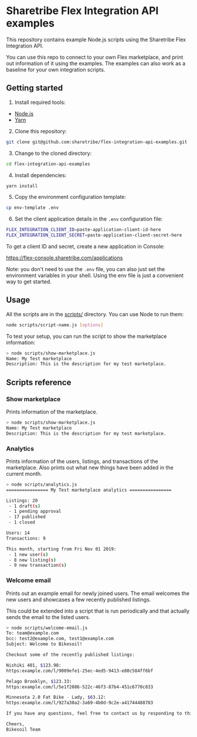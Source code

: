 # Sharetribe Flex Integration API examples

This repository contains example Node.js scripts using the Sharetribe
Flex Integration API.

You can use this repo to connect to your own Flex marketplace, and
print out information of it using the examples. The examples can also
work as a baseline for your own integration scripts.

## Getting started

1. Install required tools:

- [Node.js](https://nodejs.org/)
- [Yarn](https://yarnpkg.com/docs/install)

2. Clone this repository:

```bash
git clone git@github.com:sharetribe/flex-integration-api-examples.git
```

3. Change to the cloned directory:

```bash
cd flex-integration-api-examples
```

4. Install dependencies:

```bash
yarn install
```

5. Copy the environment configuration template:

```bash
cp env-template .env
```

6. Set the client application details in the `.env` configuration file:

```bash
FLEX_INTEGRATION_CLIENT_ID=paste-application-client-id-here
FLEX_INTEGRATION_CLIENT_SECRET=paste-application-client-secret-here
```

To get a client ID and secret, create a new application in Console:

https://flex-console.sharetribe.com/applications

Note: you don't need to use the `.env` file, you can also just set the
environment variables in your shell. Using the env file is just a
convenient way to get started.

## Usage

All the scripts are in the [scripts/](scripts/) directory. You can use
Node to run them:

```bash
node scripts/script-name.js [options]
```

To test your setup, you can run the script to show the marketplace
information:

```bash
> node scripts/show-marketplace.js
Name: My Test marketplace
Description: This is the description for my test marketplace.
```

## Scripts reference

### Show marketplace

Prints information of the marketplace.

```bash
> node scripts/show-marketplace.js
Name: My Test marketplace
Description: This is the description for my test marketplace.
```

### Analytics

Prints information of the users, listings, and transactions of the
marketplace. Also prints out what new things have been added in the
current month.

```bash
> node scripts/analytics.js
================ My Test marketplace analytics ================

Listings: 20
 - 1 draft(s)
 - 1 pending approval
 - 17 published
 - 1 closed

Users: 14
Transactions: 9

This month, starting from Fri Nov 01 2019:
 - 1 new user(s)
 - 8 new listing(s)
 - 9 new transaction(s)
```

### Welcome email

Prints out an example email for newly joined users. The email welcomes
the new users and showcases a few recently published listings.

This could be extended into a script that is run periodically and that
actually sends the email to the listed users.

```bash
> node scripts/welcome-email.js
To: team@example.com
bcc: test2@example.com, test1@example.com
Subject: Welcome to Bikesoil!

Checkout some of the recently published listings:

Nishiki 401, $123.98:
https:example.com/l/9009efe1-25ec-4ed5-9413-e80c584ff6bf

Pelago Brooklyn, $123.33:
https:example.com/l/5e1f2086-522c-46f3-87b4-451c6770c833

Minnesota 2.0 Fat Bike - Lady, $63.12:
https:example.com/l/927a30a2-3a69-4b0d-9c2e-a41744488703

If you have any questions, feel free to contact us by responding to this email.

Cheers,
Bikesoil Team
```
